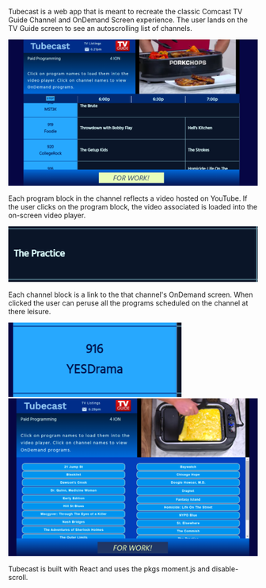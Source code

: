 Tubecast is a web app that is meant to recreate the classic Comcast TV Guide Channel and OnDemand Screen experience.  The user lands on the TV Guide screen to see an autoscrolling list of channels.

![home-screen](https://github.com/PierreLampre/tubecast-v2/blob/master/ref_imgs/home-screen.png?raw=true)

Each program block in the channel reflects a video hosted on YouTube.  If the user clicks on the program block, the video associated is loaded into the on-screen video player.

![program-block](https://github.com/PierreLampre/tubecast-v2/blob/master/ref_imgs/program-block.png?raw=true)

Each channel block is a link to the that channel's OnDemand screen.  When clicked the user can peruse all the programs scheduled on the channel at there leisure.

![channel-block](https://github.com/PierreLampre/tubecast-v2/blob/master/ref_imgs/channel-block.png?raw=true)
![on-demand-screen](https://github.com/PierreLampre/tubecast-v2/blob/master/ref_imgs/on-demand-screen.png?raw=true)

Tubecast is built with React and uses the pkgs moment.js and disable-scroll.